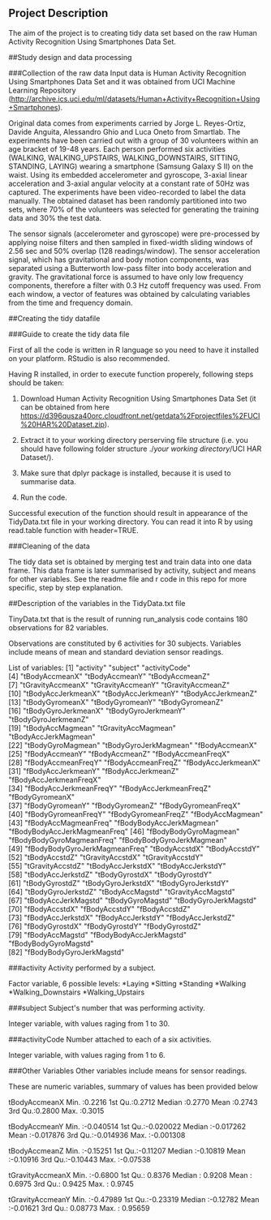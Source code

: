 ## Project Description
The aim of the project is to creating tidy data set based on the raw Human Activity Recognition Using Smartphones Data Set.

##Study design and data processing

###Collection of the raw data
Input data is Human Activity Recognition Using Smartphones Data Set and it was obtained from UCI Machine Learning Repository (http://archive.ics.uci.edu/ml/datasets/Human+Activity+Recognition+Using+Smartphones). 

Original data comes from experiments carried by Jorge L. Reyes-Ortiz, Davide Anguita, Alessandro Ghio and Luca Oneto from Smartlab. The experiments have been carried out with a group of 30 volunteers within an age bracket of 19-48 years. Each person performed six activities (WALKING, WALKING_UPSTAIRS, WALKING_DOWNSTAIRS, SITTING, STANDING, LAYING) wearing a smartphone (Samsung Galaxy S II) on the waist. Using its embedded accelerometer and gyroscope, 3-axial linear acceleration and 3-axial angular velocity at a constant rate of 50Hz was captured. The experiments have been video-recorded to label the data manually. The obtained dataset has been randomly partitioned into two sets, where 70% of the volunteers was selected for generating the training data and 30% the test data. 

The sensor signals (accelerometer and gyroscope) were pre-processed by applying noise filters and then sampled in fixed-width sliding windows of 2.56 sec and 50% overlap (128 readings/window). The sensor acceleration signal, which has gravitational and body motion components, was separated using a Butterworth low-pass filter into body acceleration and gravity. The gravitational force is assumed to have only low frequency components, therefore a filter with 0.3 Hz cutoff frequency was used. From each window, a vector of features was obtained by calculating variables from the time and frequency domain.

##Creating the tidy datafile

###Guide to create the tidy data file

First of all the code is written in R language so you need to have it installed on your platform. RStudio is also recommended.

Having R installed, in order to execute function properely, following steps should be taken:

1. Download Human Activity Recognition Using Smartphones Data Set (it can be obtained from here https://d396qusza40orc.cloudfront.net/getdata%2Fprojectfiles%2FUCI%20HAR%20Dataset.zip).

2. Extract it to your working directory perserving file structure (i.e. you should have following folder structure ./_your working directory_/UCI HAR Dataset/).

3. Make sure that dplyr package is installed, because it is used to summarise data.

4. Run the code.

Successful execution of the function should result in appearance of the TidyData.txt file in your working directory. You can read it into R by using read.table function with header=TRUE.

###Cleaning of the data

The tidy data set is obtained by merging test and train data into one data frame. This data frame is later summarised by activity, subject and means for other variables. See the readme file and r code in this repo for more specific, step by step explanation. 

##Description of the variables in the TidyData.txt file

TinyData.txt that is the result of running run_analysis code contains 180 observations for 82 variables.

Observations are constituted by 6 activities for 30 subjects. Variables include means of mean and standard deviation sensor readings.

List of variables:
 [1] "activity"                     "subject"                      "activityCode"                
 [4] "tBodyAccmeanX"                "tBodyAccmeanY"                "tBodyAccmeanZ"               
 [7] "tGravityAccmeanX"             "tGravityAccmeanY"             "tGravityAccmeanZ"            
[10] "tBodyAccJerkmeanX"            "tBodyAccJerkmeanY"            "tBodyAccJerkmeanZ"           
[13] "tBodyGyromeanX"               "tBodyGyromeanY"               "tBodyGyromeanZ"              
[16] "tBodyGyroJerkmeanX"           "tBodyGyroJerkmeanY"           "tBodyGyroJerkmeanZ"          
[19] "tBodyAccMagmean"              "tGravityAccMagmean"           "tBodyAccJerkMagmean"         
[22] "tBodyGyroMagmean"             "tBodyGyroJerkMagmean"         "fBodyAccmeanX"               
[25] "fBodyAccmeanY"                "fBodyAccmeanZ"                "fBodyAccmeanFreqX"           
[28] "fBodyAccmeanFreqY"            "fBodyAccmeanFreqZ"            "fBodyAccJerkmeanX"           
[31] "fBodyAccJerkmeanY"            "fBodyAccJerkmeanZ"            "fBodyAccJerkmeanFreqX"       
[34] "fBodyAccJerkmeanFreqY"        "fBodyAccJerkmeanFreqZ"        "fBodyGyromeanX"              
[37] "fBodyGyromeanY"               "fBodyGyromeanZ"               "fBodyGyromeanFreqX"          
[40] "fBodyGyromeanFreqY"           "fBodyGyromeanFreqZ"           "fBodyAccMagmean"             
[43] "fBodyAccMagmeanFreq"          "fBodyBodyAccJerkMagmean"      "fBodyBodyAccJerkMagmeanFreq" 
[46] "fBodyBodyGyroMagmean"         "fBodyBodyGyroMagmeanFreq"     "fBodyBodyGyroJerkMagmean"    
[49] "fBodyBodyGyroJerkMagmeanFreq" "tBodyAccstdX"                 "tBodyAccstdY"                
[52] "tBodyAccstdZ"                 "tGravityAccstdX"              "tGravityAccstdY"             
[55] "tGravityAccstdZ"              "tBodyAccJerkstdX"             "tBodyAccJerkstdY"            
[58] "tBodyAccJerkstdZ"             "tBodyGyrostdX"                "tBodyGyrostdY"               
[61] "tBodyGyrostdZ"                "tBodyGyroJerkstdX"            "tBodyGyroJerkstdY"           
[64] "tBodyGyroJerkstdZ"            "tBodyAccMagstd"               "tGravityAccMagstd"           
[67] "tBodyAccJerkMagstd"           "tBodyGyroMagstd"              "tBodyGyroJerkMagstd"         
[70] "fBodyAccstdX"                 "fBodyAccstdY"                 "fBodyAccstdZ"                
[73] "fBodyAccJerkstdX"             "fBodyAccJerkstdY"             "fBodyAccJerkstdZ"            
[76] "fBodyGyrostdX"                "fBodyGyrostdY"                "fBodyGyrostdZ"               
[79] "fBodyAccMagstd"               "fBodyBodyAccJerkMagstd"       "fBodyBodyGyroMagstd"         
[82] "fBodyBodyGyroJerkMagstd"    

###activity
Activity performed by a subject.

Factor variable, 6 possible levels: 
*Laying
*Sitting
*Standing
*Walking
*Walking_Downstairs
*Walking_Upstairs

###subject
Subject's number that was performing activity.

Integer variable, with values raging from 1 to 30.

###activityCode
Number attached to each of a six activities.

Integer variable, with values raging from 1 to 6.

###Other Variables
Other variables include means for sensor readings.

These are numeric variables, summary of values has been provided below

tBodyAccmeanX
Min.   :0.2216
1st Qu.:0.2712
Median :0.2770
Mean   :0.2743
3rd Qu.:0.2800
Max.   :0.3015

tBodyAccmeanY
Min.   :-0.040514
1st Qu.:-0.020022
Median :-0.017262
Mean   :-0.017876
3rd Qu.:-0.014936
Max.   :-0.001308

tBodyAccmeanZ
Min.   :-0.15251
1st Qu.:-0.11207
Median :-0.10819
Mean   :-0.10916
3rd Qu.:-0.10443
Max.   :-0.07538

tGravityAccmeanX
Min.   :-0.6800
1st Qu.: 0.8376
Median : 0.9208
Mean   : 0.6975
3rd Qu.: 0.9425
Max.   : 0.9745

tGravityAccmeanY
Min.   :-0.47989
1st Qu.:-0.23319
Median :-0.12782
Mean   :-0.01621
3rd Qu.: 0.08773
Max.   : 0.95659

